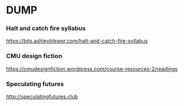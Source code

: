 # DUMP

### Halt and catch fire syllabus
https://bits.ashleyblewer.com/halt-and-catch-fire-syllabus

### CMU design fiction
https://cmudesignfiction.wordpress.com/course-resources-2/readings

### Speculating futures
http://speculatingfutures.club
